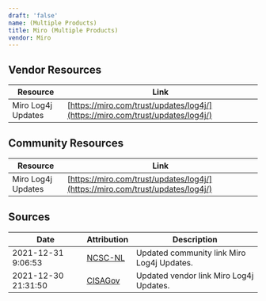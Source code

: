 ```yaml
---
draft: 'false'
name: (Multiple Products)
title: Miro (Multiple Products)
vendor: Miro
---
```


## Vendor Resources
| Resource | Link |
| --- | --- |
| Miro Log4j Updates | [https://miro.com/trust/updates/log4j/](https://miro.com/trust/updates/log4j/) |

## Community Resources
| Resource | Link |
| --- | --- |
| Miro Log4j Updates | [https://miro.com/trust/updates/log4j/](https://miro.com/trust/updates/log4j/) |


## Sources
| Date | Attribution | Description |
| --- | --- | --- |
| 2021-12-31 9:06:53 | [NCSC-NL](https://github.com/NCSC-NL/log4shell/blob/main/software/README.md) | Updated community link Miro Log4j Updates.  |
| 2021-12-30 21:31:50 | [CISAGov](https://raw.githubusercontent.com/cisagov/log4j-affected-db/develop/README.md) | Updated vendor link Miro Log4j Updates.  |
